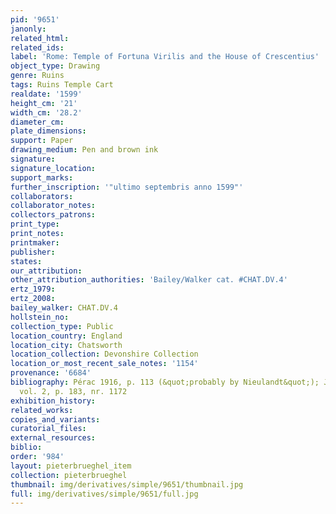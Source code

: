 ```yaml
---
pid: '9651'
janonly: 
related_html: 
related_ids: 
label: 'Rome: Temple of Fortuna Virilis and the House of Crescentius'
object_type: Drawing
genre: Ruins
tags: Ruins Temple Cart
realdate: '1599'
height_cm: '21'
width_cm: '28.2'
diameter_cm: 
plate_dimensions: 
support: Paper
drawing_medium: Pen and brown ink
signature: 
signature_location: 
support_marks: 
further_inscription: '"ultimo septembris anno 1599"'
collaborators: 
collaborator_notes: 
collectors_patrons: 
print_type: 
print_notes: 
printmaker: 
publisher: 
states: 
our_attribution: 
other_attribution_authorities: 'Bailey/Walker cat. #CHAT.DV.4'
ertz_1979: 
ertz_2008: 
bailey_walker: CHAT.DV.4
hollstein_no: 
collection_type: Public
location_country: England
location_city: Chatsworth
location_collection: Devonshire Collection
location_or_most_recent_sale_notes: '1154'
provenance: '6684'
bibliography: Pérac 1916, p. 113 (&quot;probably by Nieulandt&quot;); Jaffé 2002,
  vol. 2, p. 183, nr. 1172
exhibition_history: 
related_works: 
copies_and_variants: 
curatorial_files: 
external_resources: 
biblio: 
order: '984'
layout: pieterbrueghel_item
collection: pieterbrueghel
thumbnail: img/derivatives/simple/9651/thumbnail.jpg
full: img/derivatives/simple/9651/full.jpg
---
```

